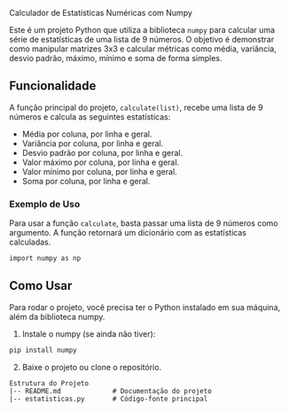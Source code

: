 Calculador de Estatísticas Numéricas com Numpy

Este é um projeto Python que utiliza a biblioteca `numpy` para calcular uma série de estatísticas de uma lista de 9 números. O objetivo é demonstrar como manipular matrizes 3x3 e calcular métricas como média, variância, desvio padrão, máximo, mínimo e soma de forma simples.

## Funcionalidade

A função principal do projeto, `calculate(list)`, recebe uma lista de 9 números e calcula as seguintes estatísticas:

- Média por coluna, por linha e geral.
- Variância por coluna, por linha e geral.
- Desvio padrão por coluna, por linha e geral.
- Valor máximo por coluna, por linha e geral.
- Valor mínimo por coluna, por linha e geral.
- Soma por coluna, por linha e geral.

### Exemplo de Uso

Para usar a função `calculate`, basta passar uma lista de 9 números como argumento. A função retornará um dicionário com as estatísticas calculadas.

```bash
import numpy as np
```
## Como Usar

Para rodar o projeto, você precisa ter o Python instalado em sua máquina, além da biblioteca numpy.

1. Instale o numpy (se ainda não tiver):
```bash
pip install numpy
```
2. Baixe o projeto ou clone o repositório.
```
Estrutura do Projeto
|-- README.md             # Documentação do projeto
|-- estatisticas.py       # Código-fonte principal
```
